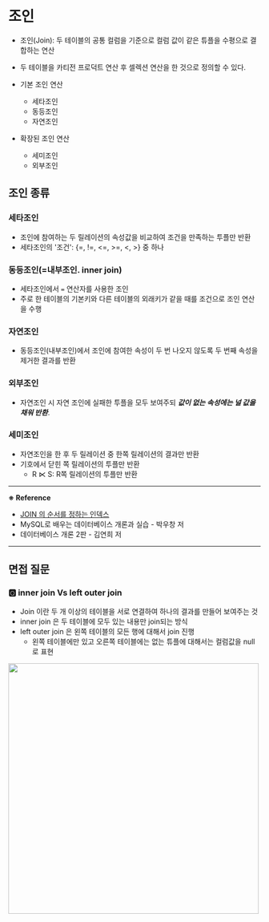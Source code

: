 # 조인 

- 조인(Join): 두 테이블의 공통 컬럼을 기준으로 컬럼 값이 같은 튜플을 수평으로 결합하는 연산
- 두 테이블을 카티전 프로덕트 연산 후 셀렉션 연산을 한 것으로 정의할 수 있다. 

- 기본 조인 연산
  - 세타조인
  - 동등조인
  - 자연조인
- 확장된 조인 연산
  - 세미조인
  - 외부조인

## 조인 종류

### 세타조인

- 조인에 참여하는 두 릴레이션의 속성값을 비교하여 조건을 만족하는 투플만 반환
- 세타조인의 '조건': {=, !=, <=, >=, <, >} 중 하나 

### 동등조인(=내부조인. inner join)

- 세타조인에서 `=` 연산자를 사용한 조인 
- 주로 한 테이블의 기본키와 다른 테이블의 외래키가 같을 때를 조건으로 조인 연산을 수행

### 자연조인 

- 동등조인(내부조인)에서 조인에 참여한 속성이 두 번 나오지 않도록 두 번째 속성을 제거한 결과를 반환

### 외부조인

- 자연조인 시 자연 조인에 실패한 투플을 모두 보여주되 _**값이 없는 속성에는 널 값을 채워 반환**_.

### 세미조인

- 자연조인을 한 후 두 릴레이션 중 한쪽 릴레이션의 결과만 반환
- 기호에서 닫힌 쪽 릴레이션의 투플만 반환
  - R ⋉ S: R쪽 릴레이션의 투플만 반환

---

**※ Reference**

- [JOIN 의 순서를 정하는 인덱스](https://swknight13.medium.com/join-%EC%9D%98-%EC%88%9C%EC%84%9C%EB%A5%BC-%EC%A0%95%ED%95%98%EB%8A%94-%EC%9D%B8%EB%8D%B1%EC%8A%A4-e13e04f8f10d)
- MySQL로 배우는 데이터베이스 개론과 실습 - 박우창 저
- 데이터베이스 개론 2판 - 김연희 저

---

## 면접 질문 

### 🆀 inner join Vs left outer join

- Join 이란 두 개 이상의 테이블을 서로 연결하여 하나의 결과를 만들어 보여주는 것
- inner join 은 두 테이블에 모두 있는 내용만 join되는 방식
- left outer join 은 왼쪽 테이블의 모든 행에 대해서 join 진행
  - 왼쪽 테이블에만 있고 오른쪽 테이블에는 없는 튜플에 대해서는 컬럼값을 null로 표현 

<img src="https://velog.velcdn.com/images/balparang/post/51006d45-4ceb-4bce-b974-fbd6c80541fa/image.png" width="500">